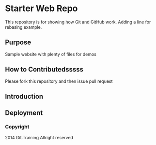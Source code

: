 # Starter Web Repo

This repository is for showing how Git and GitHub work. Adding a line for rebasing example. 

## Purpose

Sample website with plenty of files for demos

## How to Contributedsssss
Please fork this repository and then issue pull request

## Introduction

## Deployment


### Copyright
2014 Git.Training Allright reserved